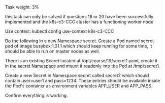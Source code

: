 Task weight: 3%

this task can only be solved if questions 18 or 20 have been successfully implemented and the k8s-c3-CCC cluster has a functioning worker node

Use context: kubectl config use-context k8s-c3-CCC

Do the following in a new Namespace secret. Create a Pod named secret-pod of image busybox:1.31.1 which should keep running for some time, it should be able to run on master nodes as well.

There is an existing Secret located at /opt/course/19/secret1.yaml, create it in the secret Namespace and mount it readonly into the Pod at /tmp/secret1.

Create a new Secret in Namespace secret called secret2 which should contain user=user1 and pass=1234. These entries should be available inside the Pod's container as environment variables APP_USER and APP_PASS.

Confirm everything is working.